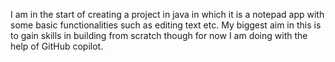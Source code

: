 I am in the start of creating a project in java in which it is a notepad
app with some basic functionalities such as editing text etc.
My biggest aim in this is to gain skills in building from scratch though 
for now I am doing with the help of GitHub copilot.